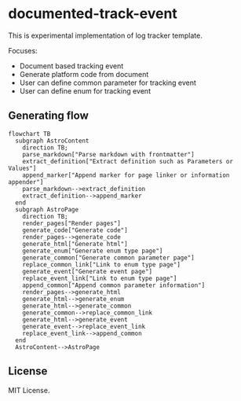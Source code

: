 # documented-track-event
This is experimental implementation of log tracker template.

Focuses:
- Document based tracking event
- Generate platform code from document
- User can define common parameter for tracking event
- User can define enum for tracking event

## Generating flow
```mermaid
flowchart TB
  subgraph AstroContent
    direction TB;
    parse_markdown["Parse markdown with frontmatter"]
    extract_definition["Extract definition such as Parameters or Values"]
    append_marker["Append marker for page linker or information appender"]
    parse_markdown-->extract_definition
    extract_definition-->append_marker
  end
  subgraph AstroPage
    direction TB;
    render_pages["Render pages"]
    generate_code["Generate code"]
    render_pages-->generate_code
    generate_html["Generate html"]
    generate_enum["Generate enum type page"]
    generate_common["Generate common parameter page"]
    replace_common_link["Link to enum type page"]
    generate_event["Generate event page"]
    replace_event_link["Link to enum type page"]
    append_common["Append common parameter information"]
    render_pages-->generate_html
    generate_html-->generate_enum
    generate_html-->generate_common
    generate_common-->replace_common_link
    generate_html-->generate_event
    generate_event-->replace_event_link
    replace_event_link-->append_common
  end
  AstroContent-->AstroPage
```

## License
MIT License.